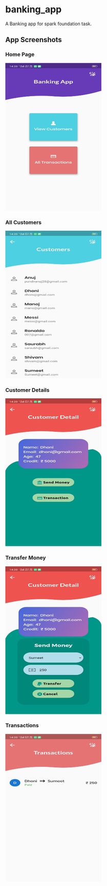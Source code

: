 # banking_app

A Banking app for spark foundation task.

## App Screenshots

### Home Page               
<img src="/images/homepage.jpg" width="300" height="460">     

### All Customers
<img src="/images/all_customers.jpg" width="300" height="460">

### Customer Details
<img src="/images/customer_detail.jpg" width="300" height="460">

### Transfer Money
<img src="/images/transfer.jpg"  width="300" height="460">

### Transactions
<img src="/images/list.jpg" width="300" height="460">
